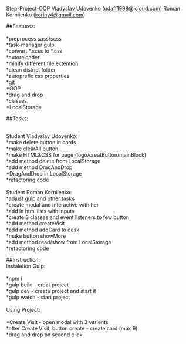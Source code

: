 Step-Project-OOP
Vladyslav Udovenko (udaff1998@icloud.com)
Roman Korniienko (koriny4@gmail.com)

##Features:
<br>
<br>*preprocess sass/scss
<br>*task-manager gulp
<br>*convert *.scss to *.css
<br>*autoreloader
<br>*minify different file extention
<br>*clean district folder
<br>*autoprefix css properties
<br>*git
<br>*OOP
<br>*drag and drop
<br>*classes
<br>*LocalStorage


##Tasks:

<br>Student Vladyslav Udovenko:
<br>*make delete button in cards
<br>*make clearAll button
<br>*make HTML&CSS for page (logo/creatButton/mainBlock)
<br>*add method delete from LocalStorage
<br>*add method DragAndDrop
<br>*DragAndDrop in LocalStorage
<br>*refactoring code
<br>
<br>Student Roman Korniienko:
<br>*adjust gulp and other tasks
<br>*create modal and interactive with her
<br>*add in html lists with inputs
<br>*create 3 classes and event listeners to few button
<br>*add method createVisit
<br>*add method addCard to desk
<br>*make button showMore
<br>*add method read/show from LocalStorage
<br>*refactoring code

##Instruction:
<br>Instaletion Gulp:
<br>
<br>*npm i
<br>*gulp build - creat project
<br>*gulp dev - create project and start it
<br>*gulp watch - start project
<br>
<br>Using Project: 
<br>
<br>*Create Visit - open modal with 3 varients
<br>*after Create Visit, button create - create card (max 9)
<br>*drag and drop on second click 

